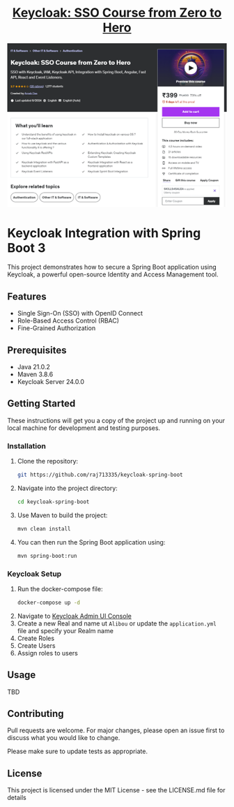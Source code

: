 <h1 align="center"><a href="https://www.udemy.com/course/keycloak-sso-course-from-zero-to-hero/"> Keycloak: SSO Course from Zero to Hero </a></h1>

<p align="center">
  <img src="data/keycloak.png" />
</p> 


# Keycloak Integration with Spring Boot 3

This project demonstrates how to secure a Spring Boot application using Keycloak, a powerful open-source Identity and Access Management tool.

## Features

- Single Sign-On (SSO) with OpenID Connect
- Role-Based Access Control (RBAC)
- Fine-Grained Authorization

## Prerequisites

- Java 21.0.2
- Maven 3.8.6
- Keycloak Server 24.0.0

## Getting Started

These instructions will get you a copy of the project up and running on your local machine for development and testing purposes.

### Installation

1. Clone the repository:
    ```bash
    git https://github.com/raj713335/keycloak-spring-boot
    ```
2. Navigate into the project directory:
    ```bash
    cd keycloak-spring-boot
    ```
3. Use Maven to build the project:
    ```bash
    mvn clean install
    ```
4. You can then run the Spring Boot application using:
    ```bash
    mvn spring-boot:run
    ```

### Keycloak Setup

1. Run the docker-compose file:
    ```bash
    docker-compose up -d
    ```
2. Navigate to [Keycloak Admin UI Console](http://localhost:9090 "Keycloak Admin UI Console")
3. Create a new Real and name ut ```Alibou``` or update the ```application.yml``` file and specify your Realm name
4. Create Roles
5. Create Users
6. Assign roles to users

## Usage

TBD

## Contributing

Pull requests are welcome. For major changes, please open an issue first to discuss what you would like to change.

Please make sure to update tests as appropriate.

## License

This project is licensed under the MIT License - see the LICENSE.md file for details
